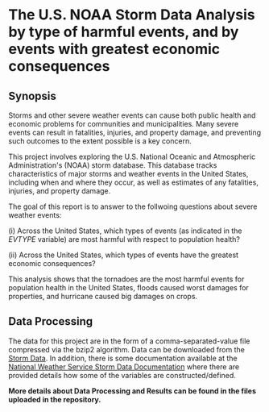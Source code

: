 # The U.S. NOAA Storm Data Analysis by type of harmful events, and by events with greatest economic consequences

## Synopsis

Storms and other severe weather events can cause both public health and economic problems for communities and municipalities. Many severe events can result in fatalities, injuries, and property damage, and preventing such outcomes to the extent possible is a key concern.

This project involves exploring the U.S. National Oceanic and Atmospheric Administration's (NOAA) storm database. This database tracks characteristics of major storms and weather events in the United States, including when and where they occur, as well as estimates of any fatalities, injuries, and property damage.

The goal of this report is to answer to the follwoing questions about severe weather events:

(i) Across the United States, which types of events (as indicated in the *EVTYPE* variable) are most harmful with respect to population health?

(ii) Across the United States, which types of events have the greatest economic consequences?

This analysis shows that the tornadoes are the most harmful events for population health in the United States, floods caused worst damages for properties, and hurricane caused big damages on crops.

## Data Processing

The data for this project are in the form of a comma-separated-value file compressed via the bzip2 algorithm. Data can be downloaded from the [Storm Data](http://d396qusza40orc.cloudfront.net/repdata%2Fdata%2FStormData.csv.bz2). In addition, there is some documentation available at the [National Weather Service Storm Data Documentation](https://d396qusza40orc.cloudfront.net/repdata%2Fpeer2_doc%2Fpd01016005curr.pdf) where there are provided details how some of the variables are constructed/defined.

**More details about Data Processing and Results can be found in the files uploaded in the repository.**
